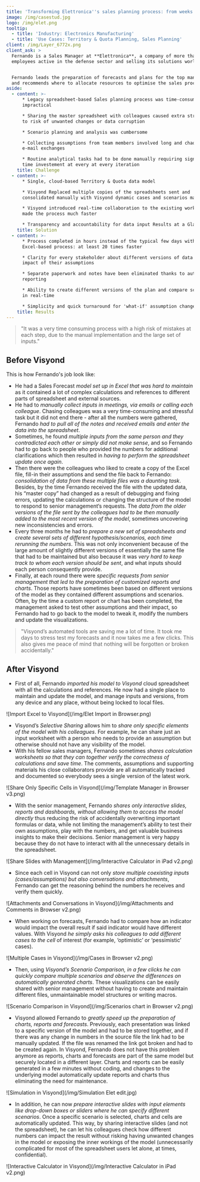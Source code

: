 ```yaml
---
title: 'Transforming Elettronica''s sales planning process: from weeks to hours'
image: /img/casestud.jpg
logo: /img/elet.png
tooltip:
  - title: 'Industry: Electronics Manufacturing'
  - title: 'Use Cases: Territory & Quota Planning, Sales Planning'
client: /img/Layer_6772x.png
client_ask: >
  Fernando is a Sales Manager at **Elettronica**, a company of more than 800
  employees active in the defense sector and selling its solutions worldwide.


  Fernando leads the preparation of forecasts and plans for the top management,
  and recommends where to allocate resources to optimise the sales process.
aside:
  - content: >-
      * Legacy spreadsheet-based Sales planning process was time-consuming and
      impractical

      * Sharing the master spreadsheet with colleagues caused extra stress due
      to risk of unwanted changes or data corruption

      * Scenario planning and analysis was cumbersome

      * Collecting assumptions from team members involved long and chaotic
      e-mail exchanges

      * Routine analytical tasks had to be done manually requiring significant
      time investement at every at every iteration
    title: Challenge
  - content: >-
      * Single, cloud-based Territory & Quota data model

      * Visyond Replaced multiple copies of the spreadsheets sent and
      consolidated manually with Visyond dynamic cases and scenarios managed

      * Visyond introduced real-time collaboration to the existing workflow and
      made the process much faster

      * Transparency and accountability for data input Results at a Glance
    title: Solution
  - content: >-
      * Process completed in hours instead of the typical few days with
      Excel-based process: at least 20 times faster

      * Clarity for every stakeholder about different versions of data and
      impact of their assumptions

      * Separate paperwork and notes have been eliminated thanks to auto
      reporting

      * Ability to create different versions of the plan and compare scenarios
      in real-time

      * Simplicity and quick turnaround for 'what-if' assumption changes
    title: Results
---
```

> "It was a very time consuming process with a high risk of mistakes at each step, due to the manual implementation and the large set of inputs."

## Before Visyond

This is how Fernando's job look like:

* He had a Sales Forecast _model set up in Excel that was hard to maintain_ as it contained a lot of complex calculations and references to different parts of spreadsheet and external sources.
* He had to _manually collect inputs in meetings, via emails or calling each colleague_. Chasing colleagues was a very time-consuming and stressful task but it did not end there - after all the numbers were gathered, Fernando _had to pull all of the notes and received emails and enter the data into the spreadsheet_. 
* Sometimes, he found _multiple inputs from the same person and they contradicted each other or simply did not make sense_, and so Fernando had to go back to people who provided the numbers for additional clarifications which then resulted in _having to perform the spreadsheet update once again_.
* Then there were the colleagues who liked to create a copy of the Excel file, fill-in their assumptions and send the file back to Fernando: _consolidation of data from these multiple files was a daunting task_. Besides, by the time Fernando received the file with the updated data, his “master copy” had changed as a result of debugging and fixing errors, updating the calculations or changing the structure of the model to respond  to senior management‘s requests. The _data from the older versions of the file sent by the colleagues had to be then manually added to the most recent version of the model_, sometimes uncovering new inconsistencies and errors.
* Every three months he had to _prepare a new set of spreadsheets and create several sets of different hypothesis/scenarios, each time rerunning the numbers_. This was not only inconvenient because of the large amount of slightly different versions of essentially the same file that had to be maintained but also because it was _very hard to keep track to whom each version should be sent_, and what inputs should each person consequently provide.
* Finally, at each round there were _specific requests from senior management that led to the preparation of customized reports and charts_. Those reports have sometimes been based on different versions of the model as they contained different assumptions and scenarios. Often, by the time a custom report or chart has been completed, the management asked to test other assumptions and their impact, so Fernando had to go back to the model to tweak it, modify the numbers and update the visualizations.

> "Visyond’s automated tools are saving me a lot of time. It took me days to stress test my forecasts and it now takes me a few clicks. This also gives me peace of mind that nothing will be forgotten or broken accidentally."

## After Visyond

* First of all, Fernando _imported his model to Visyond_ cloud spreadsheet with all the calculations and references. He now had a single place to maintain and update the model, and manage inputs and versions, from any device and any place, without being locked to local files.

![Import Excel to Visyond](/img/Elet Import in Browser.png)

* Visyond’s _Selective Sharing_ allows him to _share only specific elements of the model with his colleagues_. For example, he can share just an input worksheet with a person who needs to provide an assumption but otherwise should not have any visibility of the model. 
* With his fellow sales managers, Fernando sometimes _shares calculation worksheets so that they can together verify the correctness of calculations and save time_. The comments, assumptions and supporting materials his close collaborators provide are all automatically tracked and documented so everybody sees a single version of the latest work. 

![Share Only Specific Cells in Visyond](/img/Template Manager in Browser v3.png)

* With the senior management, Fernando _shares only interactive slides, reports and dashboards, without allowing them to access the model directly_ thus reducing the risk of accidentally overwriting important formulas or data, while not limiting the management’s ability to test their own assumptions, play with the numbers, and get valuable business insights to make their decisions. Senior management is very happy because they do not have to interact with all the unnecessary details in the spreadsheet.

![Share Slides with Management](/img/Interactive Calculator in iPad v2.png)

* Since each cell in Visyond can not only _store multiple coexisting inputs (cases/assumptions) but also conversations and attachments_, Fernando can get the reasoning behind the numbers he receives and verify them quickly.

![Attachments and Conversations in Visyond](/img/Attachments and Comments in Browser v2.png)

* When working on forecasts, Fernando had to compare how an indicator would impact the overall result if said indicator would have different values. With Visyond _he simply asks his colleagues to add different cases to the cell_ of interest (for example, ‘optimistic’ or ‘pessimistic’ cases).

![Multiple Cases in Visyond](/img/Cases in Browser v2.png)

* Then, using _Visyond’s Scenario Comparison, in a few clicks he can quickly compare multiple scenarios and observe the differences on  automatically generated charts_.  These visualizations can be easily shared with senior management without having to create and maintain different files,  unmaintainable model structures or writing macros.

![Scenario Comparison in Visyond](/img/Scenarios chart in Browser v2.png)

* Visyond allowed Fernando to _greatly speed up the preparation of charts, reports and forecasts_. Previously, each presentation was linked to a specific version of the model and had to be stored together, and if there was any change in numbers in the source file the link had to be manually updated. If the file was renamed the link got broken and had to be created again. In Visyond, Fernando does not have this problem anymore as reports, charts and forecasts are part of the same model but securely located in a different layer. Charts and reports can be easily generated in a few minutes without coding, and changes to the underlying model automatically update reports and charts thus eliminating the need for maintenance.

![Simulation in Visyond](/img/Simulation Elet edit.jpg)

* In addition, he can now _prepare interactive slides with input elements like drop-down boxes or sliders where he can specify different scenarios_. Once a specific scenario is selected, charts and cells are automatically updated. This way, by sharing interactive slides (and not the spreadsheet), he can let his colleagues check how different numbers can impact the result without risking having unwanted changes in the model or exposing the inner workings of the model (unnecessarily complicated for most of the spreadsheet users let alone, at times, confidential).

![Interactive Calculator in Visyond](/img/Interactive Calculator in iPad v2.png)
